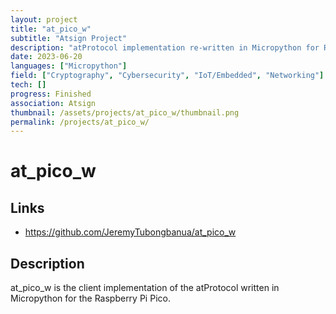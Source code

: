 ```yaml
---
layout: project
title: "at_pico_w"
subtitle: "Atsign Project"
description: "atProtocol implementation re-written in Micropython for Raspberry Pi Pico W"
date: 2023-06-20
languages: ["Micropython"]
field: ["Cryptography", "Cybersecurity", "IoT/Embedded", "Networking"]
tech: []
progress: Finished
association: Atsign
thumbnail: /assets/projects/at_pico_w/thumbnail.png
permalink: /projects/at_pico_w/
---
```


# at_pico_w

## Links

- <https://github.com/JeremyTubongbanua/at_pico_w>

## Description

at_pico_w is the client implementation of the atProtocol written in Micropython for the Raspberry Pi Pico.
